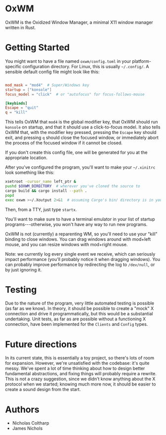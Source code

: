 # OxWM

OxWM is the Oxidized Window Manager, a minimal X11 window manager written in Rust.

# Getting Started

You might want to have a file named `oxwm/config.toml` in your platform-specific
configuration directory. For Linux, this is usually `~/.config/`. A sensible
default config file might look like this:

```toml

mod_mask = "mod4"  # Super/Windows key
startup = ["konsole"]
focus_model = "click"  # or "autofocus" for focus-follows-mouse

[keybinds]
Escape = "quit"
q = "kill"
```

This tells OxWM that `mod4` is the global modifier key, that OxWM should run
`konsole` on startup, and that it should use a click-to-focus model. It also
tells OxWM that, with the modifier key pressed, pressing the `Escape` key should
exit, and pressing `q` should close the focused window, or immediately abort the
process of the focused window if it cannot be closed.

If you don't create this config file, one will be generated for you at the
appropriate location.

After you've configured the program, you'll want to make your `~/.xinitrc` look
something like this:

```sh
xsetroot -cursor_name left_ptr &
pushd $OXWM_DIRECTORY  # wherever you've cloned the source to
cargo build && cargo install --path .
popd
exec oxwm >~/.Xoutput 2>&1  # assuming Cargo's bin/ directory is in your $PATH
```

Then, from a TTY, just type `startx`.

You'll want to make sure to have a terminal emulator in your list of startup
programs---otherwise, you won't have any way to run new programs.

OxWM is not (currently) a reparenting WM, so you'll need to use your "kill"
binding to close windows. You can drag windows around with mod+left mouse, and
you can resize windows with mod+right mouse.

Note: we currently log every single event we receive, which can seriously impact
performance (you'll probably notice it when dragging windows). You can probably
improve performance by redirecting the log to `/dev/null`, or by just ignoring
it.

# Testing

Due to the nature of the program, very little automated testing is possible (as
far as we know). In theory, it should be possible to create a "mock" X
connection and drive it programmatically, but this would be a substantial
undertaking. Unit tests, as far as are possible without a functioning X connection,
have been implemented for the `Clients` and `Config` types.

# Future directions

In its current state, this is essentially a toy project, so there's lots of room
for expansion. However, we're unsatisfied with the codebase: it's quite messy.
We've spent a lot of time thinking about how to design better fundamental
abstractions, and fixing things will probably require a rewrite. This is not a
crazy suggestion, since we didn't know anything about the X protocol when we
started; knowing much more now, it should be easier to create a sound design
from the start.

# Authors

* Nicholas Coltharp
* James Nichols
